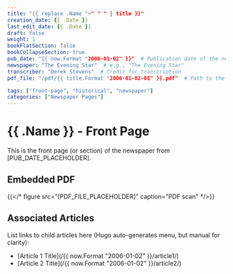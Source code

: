 ```yaml
---
title: "{{ replace .Name "-" " " | title }}"
creation_date: {{ .Date }}
last_edit_date: {{ .Date }}
draft: false
weight: 1
bookFlatSection: false
bookCollapseSection: true
pub_date: "{{ now.Format "2006-01-02" }}"  # Publication date of the newspaper (YYYY-MM-DD)
newspaper: "The Evening Star"  # e.g., "The Evening Star"
transcriber: "Derek Stevens"  # Credit for transcription
pdf_file: "/pdf/{{ title.Format "2006-01-02-01" }}.pdf"  # Path to the PDF in static/

tags: ["front-page", "historical", "newspaper"]
categories: ["Newspaper Pages"]
---
```


# {{ .Name }} - Front Page

This is the front page (or section) of the newspaper from [PUB_DATE_PLACEHOLDER].

## Embedded PDF
{{</* figure src="[PDF_FILE_PLACEHOLDER]" caption="PDF scan" */>}}

## Associated Articles
List links to child articles here (Hugo auto-generates menu, but manual for clarity):
- [Article 1 Title](/{{ now.Format "2006-01-02" }}/article1/)
- [Article 2 Title](/{{ now.Format "2006-01-02" }}/article2/)

<!-- Add transcribed text or summaries from the front page here if needed. Child articles will appear in the sidebar menu due to bookCollapseSection. -->
<!-- Note: After creation, replace [PUB_DATE_PLACEHOLDER] with the value from front matter 'pub_date', and [PDF_FILE_PLACEHOLDER] with 'pdf_file'. -->
